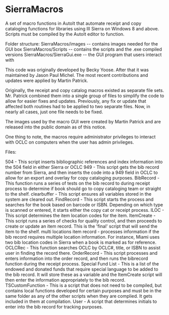 # SierraMacros
A set of macro functions in AutoIt that automate receipt and copy cataloging functions for libraries using III Sierra on Windows 8 and above. Scripts must be compiled by the AutoIt editor to function.

Folder structure:
SierraMacros/images -- contains images needed for the GUI box
SierraMacros/Scripts -- contains the scripts and the .exe compiled versions
SierraMacros/SierraGui.exe -- the GUI program that users interact with

This code was originally developed by Becky Yoose. After that it was maintained by Jason Paul Michel. The most recent contributions and updates were applied by Martin Patrick.

Originally, the receipt and copy catalog macros existed as separate file sets. Mr. Patrick combined them into a single group of files to simplify the code to allow for easier fixes and updates. Previously, any fix or update that affected both routines had to be applied to two separate files. Now, in nearly all cases, just one file needs to be fixed.

The images used by the macro GUI were created by Martin Patrick and are released into the public domain as of this notice.

One thing to note, the macros require administrator privileges to interact with OCLC on computers when the user has admin privileges. 

Files:

504 - This script inserts bibliographic references and index information into the 504 field in either Sierra or OCLC
949 - This script gets the bib record number from Sierra, and then inserts the code into a 949 field in OCLC to allow for an export and overlay for copy cataloging purposes.
BibRecord - This function runs a series of tests on the bib record to during receipt process to determine if book should go to copy cataloging team or straight to the shelf.
clearbuffer - This script ensures all variables stored in the system are cleared out. 
FindRecord - This script starts the process and searches for the book based on barcode or ISBN. Depending on which type is scanned or entered, it starts either the copy cat or receipt process.
ILOC - This script determines the item location codes for the item.
ItemCreate - This script runs a series of checks for quality control, and then proceeds to create or update an item record. This is the 'final' script that will send the item to the shelf.
multi locations item record - processes information if the bib record requires multiple location information. For instance, Miami uses two bib location codes in Sierra when a book is marked as for reference.
OCLCRec - This function searches OCLC by OCLC#, title, or ISBN to assist user in finding the record there.
OrderRecord - This script processes and enters information into the order record, and then runs the bibrecord function during the receipt process.
Special Fund List - This is a list of the endowed and donated funds that require special language to be added to the bib record. It will store these as a variable and the ItemCreate script will then enter the information appropriately to the bib record.
TSCustomFunction - This is a script that does not need to be compiled, but contains local functions developed for certain purposes and must be in the same folder as any of the other scripts when they are complied. It gets included in them at compilation.
User - A script that determines initials to enter into the bib record for tracking purposes.
